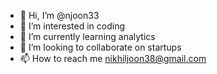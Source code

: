 - 👋 Hi, I’m @njoon33
- 👀 I’m interested in coding
- 🌱 I’m currently learning analytics
- 💞️ I’m looking to collaborate on startups
- 📫 How to reach me nikhiljoon38@gmail.com

<!---
njoon33/njoon33 is a ✨ special ✨ repository because its `README.md` (this file) appears on your GitHub profile.
You can click the Preview link to take a look at your changes.
--->
